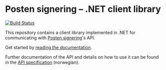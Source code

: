 # Posten signering – .NET client library

[![Build Status](https://travis-ci.org/digipost/signature-api-client-dotnet.svg?branch=master)](https://travis-ci.org/digipost/signature-api-client-dotnet)

This repository contains a client library implemented in .NET for communicating with [Posten signering](https://signering.posten.no/)'s API.

Get started by [reading the documentation](http://signering-docs.rtfd.io/).

Further documentation of the API and details on how to use it can be found in the [API specification](https://github.com/digipost/signature-api-specification) (norwegian).
